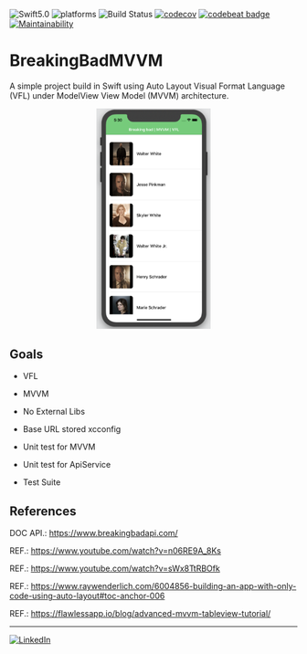 ![Swift5.0](https://img.shields.io/badge/swift-5.0-orange.svg)
![platforms](https://img.shields.io/badge/platforms-iPhone-lightgrey)
![Build Status](https://travis-ci.com/abiliogp/BreakingBadMVVM.svg?branch=master)
[![codecov](https://codecov.io/gh/abiliogp/BreakingBadMVVM/branch/master/graph/badge.svg)](https://codecov.io/gh/abiliogp/BreakingBadMVVM)
[![codebeat badge](https://codebeat.co/badges/42253b0f-ecf4-4685-a402-ca2547e82167)](https://codebeat.co/projects/github-com-abiliogp-breakingbadmvvm-master)
[![Maintainability](https://api.codeclimate.com/v1/badges/55625bf6948e450aea64/maintainability)](https://codeclimate.com/github/abiliogp/BreakingBadMVVM/maintainability)


# BreakingBadMVVM

A simple project build in Swift using Auto Layout Visual Format Language (VFL) under
ModelView View Model (MVVM) architecture.

<p align="center">
  <img src="https://github.com/abiliogp/imagens/blob/master/breakingbad-mvvm-vfl.png" width="200px"/>
</p>

## Goals
* VFL

* MVVM

* No External Libs

* Base URL stored xcconfig

* Unit test for MVVM

* Unit test for ApiService

* Test Suite

## References

DOC API.: https://www.breakingbadapi.com/

REF.: https://www.youtube.com/watch?v=n06RE9A_8Ks

REF.: https://www.youtube.com/watch?v=sWx8TtRBOfk

REF.: https://www.raywenderlich.com/6004856-building-an-app-with-only-code-using-auto-layout#toc-anchor-006

REF.: https://flawlessapp.io/blog/advanced-mvvm-tableview-tutorial/


---

[![LinkedIn](https://img.shields.io/badge/linkedin-abiliogp-blue)](https://www.linkedin.com/in/abilio-parada-464b247a/)
